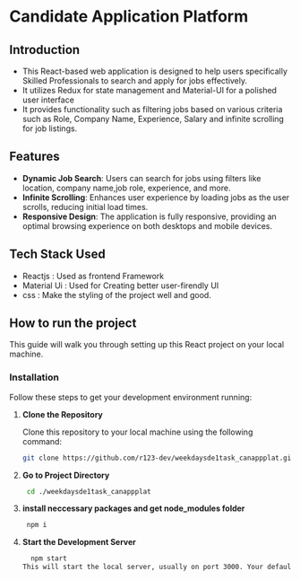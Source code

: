 # Candidate Application Platform

## Introduction

- This React-based web application is designed to help users specifically Skilled Professionals to search and apply for jobs effectively.
- It utilizes Redux for state management and Material-UI for a polished user interface
- It provides functionality such as filtering jobs based on various criteria such as
  Role,
  Company Name,
  Experience,
  Salary
  and infinite scrolling for job listings.

## Features

- **Dynamic Job Search**: Users can search for jobs using filters like location, company name,job role, experience, and more.
- **Infinite Scrolling**: Enhances user experience by loading jobs as the user scrolls, reducing initial load times.
- **Responsive Design**: The application is fully responsive, providing an optimal browsing experience on both desktops and mobile devices.

## Tech Stack Used

- Reactjs : Used as frontend Framework
- Material Ui : Used for Creating better user-firendly UI
- css : Make the styling of the project well and good.

## How to run the project

This guide will walk you through setting up this React project on your local machine.

### Installation

Follow these steps to get your development environment running:

1. **Clone the Repository**

   Clone this repository to your local machine using the following command:

   ```bash
   git clone https://github.com/r123-dev/weekdaysde1task_canappplat.git

   ```

2. **Go to Project Directory**
   ```bash
    cd ./weekdaysde1task_canappplat
   ```
3. **install neccessary packages and get node_modules folder**
   ```bash
    npm i
   ```
4. **Start the Development Server**
   ```bash
     npm start
   This will start the local server, usually on port 3000. Your default web browser should open automatically to http://localhost:3000. If it doesn't, you can manually open a browser and enter this URL.
   ```

